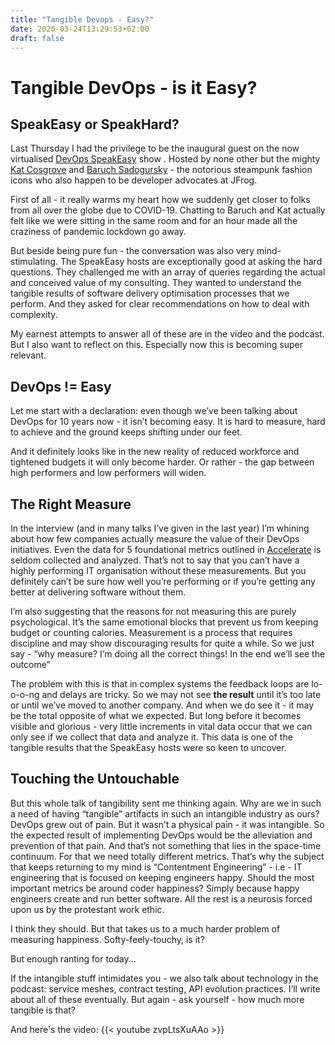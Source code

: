 ```yaml
---
title: "Tangible Devops - Easy?"
date: 2020-03-24T13:29:53+02:00
draft: false
---
```


# Tangible DevOps - is it Easy?

## SpeakEasy or SpeakHard?

Last Thursday I had the privilege to be the inaugural guest on the now virtualised [DevOps SpeakEasy](https://www.youtube.com/playlist?list=PLY0Zjn5rFo4M4vBMsbiOSPyj5uwviuAy5) show . Hosted by none other but the mighty [Kat Cosgrove](https://twitter.com/Dixie3Flatline) and [Baruch Sadogursky](https://twitter.com/jbaruch) - the notorious steampunk fashion icons who also happen to be developer advocates at JFrog.

First of all - it really warms my heart how we suddenly get closer to folks from all over the globe due to COVID-19. Chatting to Baruch and Kat actually felt like we were sitting in the same room and for an hour made all the craziness of pandemic lockdown go away.

But beside being pure fun  - the conversation was also very mind-stimulating. The SpeakEasy hosts are exceptionally good at asking the hard questions. They challenged me with an array of queries regarding the actual and conceived value of my consulting. They wanted to understand the tangible results of software delivery optimisation processes that we perform.  And they asked for clear recommendations on how to deal with complexity.

My earnest attempts to answer all of these are in the video and the podcast. But I also want to reflect on this. Especially now this is becoming super relevant.

## DevOps != Easy

Let me start with a declaration: even though we’ve been talking about DevOps for 10 years now - it isn’t becoming easy.  It is hard to measure, hard to achieve and the ground keeps shifting under our feet. 

And it definitely looks like in the new reality of reduced workforce and tightened budgets it will only become harder. Or rather - the gap between high performers and low performers will widen. 

## The Right Measure

In the interview (and in many talks I’ve given in the last year) I’m whining about how few companies actually measure the value of their DevOps initiatives. Even the data for 5 foundational metrics outlined in [Accelerate](https://itrevolution.com/book/accelerate/) is seldom collected and analyzed. That’s not to say that you can’t have a highly performing IT organisation without these measurements. But you definitely can’t be sure how well you’re performing or if you’re getting any better at delivering software without them. 

I’m also suggesting that the reasons for not measuring this are purely psychological. It’s the same emotional blocks that prevent us from keeping budget or counting calories. Measurement is a process that requires discipline and may show discouraging results for quite a while. So we just say - “why measure? I’m doing all the correct things! In the end we’ll see the outcome” 

The problem with this is that in complex systems the feedback loops are lo-o-o-ng and delays are tricky. So we may not see **the result** until it’s too late or until we’ve moved to another company. And when we do see it  - it may be the total opposite of what we expected. But long before it becomes visible and glorious  - very little increments in vital data occur that we can only see if we collect that data and analyze it. This data is one of the tangible results that the SpeakEasy hosts were so keen to uncover.

## Touching the Untouchable

But this whole talk of tangibility sent me thinking again. Why are we in such a need of having “tangible” artifacts in such an intangible industry as ours?  DevOps grew out of pain. But it wasn’t a physical pain - it was intangible. So the expected result of implementing DevOps would be the alleviation and prevention of that pain. And that’s not something that lies in the space-time continuum. For that we need totally different metrics. That’s why the subject that keeps returning to my mind is “Contentment Engineering” - i.e - IT engineering that is focused on keeping engineers happy. Should the most important metrics be around coder happiness? Simply because happy engineers create and run better software. All the rest is a neurosis forced upon us by the protestant work ethic. 

I think they should. But that takes us to a much harder problem of measuring happiness. Softy-feely-touchy, is it?

But enough ranting for today...

If the intangible stuff intimidates you - we also talk about technology in the podcast: service meshes, contract testing, API evolution practices. I’ll write about all of these eventually. But again - ask yourself - how much more tangible is that?

And here's the video:
{{< youtube zvpLtsXuAAo >}}
